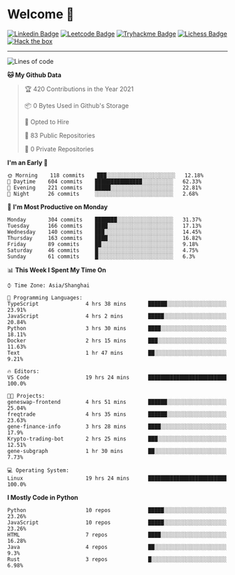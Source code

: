 # Welcome 👋

[![Linkedin Badge](https://img.shields.io/badge/-PedroTorres-blue?style=flat-square&logo=Linkedin&logoColor=white&link=https://www.linkedin.com/in/PedroTorres/)](https://www.linkedin.com/in/pedro-torres-cruz/)
[![Leetcode Badge](https://img.shields.io/badge/profile-leetcode-green)](https://leetcode.com/corfucinas/)
[![Tryhackme Badge](https://img.shields.io/badge/profile-tryhackme-blue)](https://tryhackme.com/p/Corfucinas/)
[![Lichess Badge](https://img.shields.io/badge/challenge_me-lichess-yellow)](https://lichess.org/@/Corfucinas)
[![Hack the box](https://img.shields.io/badge/hack_the_box-profile-red)](https://www.hackthebox.eu/profile/375826)

---

<!--START_SECTION:waka-->
![Lines of code](https://img.shields.io/badge/From%20Hello%20World%20I%27ve%20Written-1.5%20million%20lines%20of%20code-blue)

**🐱 My Github Data** 

> 🏆 420 Contributions in the Year 2021
 > 
> 📦 0 Bytes Used in Github's Storage 
 > 
> 💼 Opted to Hire
 > 
> 📜 83 Public Repositories 
 > 
> 🔑 0 Private Repositories  
 > 
**I'm an Early 🐤** 

```text
🌞 Morning    118 commits    ███░░░░░░░░░░░░░░░░░░░░░░   12.18% 
🌆 Daytime    604 commits    ███████████████░░░░░░░░░░   62.33% 
🌃 Evening    221 commits    █████░░░░░░░░░░░░░░░░░░░░   22.81% 
🌙 Night      26 commits     ░░░░░░░░░░░░░░░░░░░░░░░░░   2.68%

```
📅 **I'm Most Productive on Monday** 

```text
Monday       304 commits    ███████░░░░░░░░░░░░░░░░░░   31.37% 
Tuesday      166 commits    ████░░░░░░░░░░░░░░░░░░░░░   17.13% 
Wednesday    140 commits    ███░░░░░░░░░░░░░░░░░░░░░░   14.45% 
Thursday     163 commits    ████░░░░░░░░░░░░░░░░░░░░░   16.82% 
Friday       89 commits     ██░░░░░░░░░░░░░░░░░░░░░░░   9.18% 
Saturday     46 commits     █░░░░░░░░░░░░░░░░░░░░░░░░   4.75% 
Sunday       61 commits     █░░░░░░░░░░░░░░░░░░░░░░░░   6.3%

```


📊 **This Week I Spent My Time On** 

```text
⌚︎ Time Zone: Asia/Shanghai

💬 Programming Languages: 
TypeScript               4 hrs 38 mins       ██████░░░░░░░░░░░░░░░░░░░   23.91% 
JavaScript               4 hrs 2 mins        █████░░░░░░░░░░░░░░░░░░░░   20.84% 
Python                   3 hrs 30 mins       ████░░░░░░░░░░░░░░░░░░░░░   18.11% 
Docker                   2 hrs 15 mins       ███░░░░░░░░░░░░░░░░░░░░░░   11.63% 
Text                     1 hr 47 mins        ██░░░░░░░░░░░░░░░░░░░░░░░   9.21%

🔥 Editors: 
VS Code                  19 hrs 24 mins      █████████████████████████   100.0%

🐱‍💻 Projects: 
geneswap-frontend        4 hrs 51 mins       ██████░░░░░░░░░░░░░░░░░░░   25.04% 
freqtrade                4 hrs 35 mins       ██████░░░░░░░░░░░░░░░░░░░   23.63% 
gene-finance-info        3 hrs 28 mins       ████░░░░░░░░░░░░░░░░░░░░░   17.9% 
Krypto-trading-bot       2 hrs 25 mins       ███░░░░░░░░░░░░░░░░░░░░░░   12.51% 
gene-subgraph            1 hr 30 mins        ██░░░░░░░░░░░░░░░░░░░░░░░   7.73%

💻 Operating System: 
Linux                    19 hrs 24 mins      █████████████████████████   100.0%

```

**I Mostly Code in Python** 

```text
Python                   10 repos            █████░░░░░░░░░░░░░░░░░░░░   23.26% 
JavaScript               10 repos            █████░░░░░░░░░░░░░░░░░░░░   23.26% 
HTML                     7 repos             ████░░░░░░░░░░░░░░░░░░░░░   16.28% 
Java                     4 repos             ██░░░░░░░░░░░░░░░░░░░░░░░   9.3% 
Rust                     3 repos             █░░░░░░░░░░░░░░░░░░░░░░░░   6.98%

```



<!--END_SECTION:waka-->
